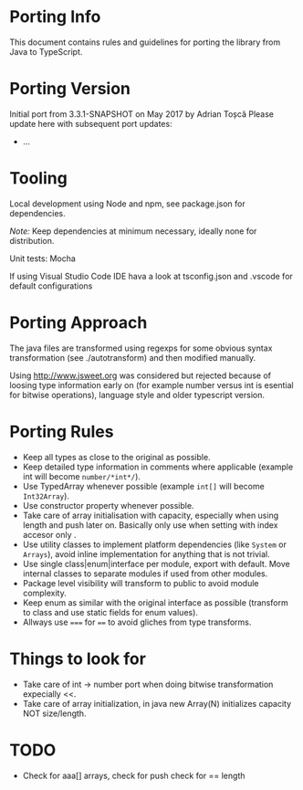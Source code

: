 Porting Info
============

This document contains rules and guidelines for porting the library from Java to TypeScript.


Porting Version
===============

Initial port from 3.3.1-SNAPSHOT on May 2017 by Adrian Toșcă
Please update here with subsequent port updates:
* ...

Tooling
=======

Local development using Node and npm, see package.json for dependencies.

*Note:* Keep dependencies at minimum necessary, ideally none for distribution.

Unit tests: Mocha

If using Visual Studio Code IDE hava a look at tsconfig.json and .vscode for default configurations

Porting Approach
================

The java files are transformed using regexps for some obvious syntax transformation (see ./autotransform) and then modified manually.

Using http://www.jsweet.org was considered but rejected because of loosing type information early on (for example 
number versus int is esential for bitwise operations), language style and older typescript version.

Porting Rules
=============

* Keep all types as close to the original as possible.
* Keep detailed type information in comments where applicable (example int will become `number/*int*/`).
* Use TypedArray whenever possible (example `int[]` will become `Int32Array`).
* Use constructor property whenever possible.
* Take care of array initialisation with capacity, especially when using length and push later on. Basically only use when setting with index accesor only .
* Use utility classes to implement platform dependencies (like `System` or `Arrays`), avoid inline implementation for anything that is not trivial.
* Use single class|enum|interface per module, export with default. Move internal classes to separate modules if used from other modules.
* Package level visibility will transform to public to avoid module complexity.
* Keep enum as similar with the original interface as possible (transform to class and use static fields for enum values).
* Allways use `===` for `==` to avoid gliches from type transforms.

Things to look for
==================

* Take care of int -> number port when doing bitwise transformation expecially <<.
* Take care of array initialization, in java new Array(N) initializes capacity NOT size/length.


TODO
====

* Check for aaa[] arrays, check for push check for == length
